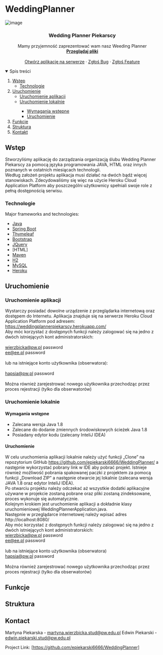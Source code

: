 # WeddingPlanner
<!--
*** Dziękujemy za przeglądanie pliku REDME
-->

![image](https://user-images.githubusercontent.com/46848957/121731106-ccb04d00-caf0-11eb-8305-79adb025e711.png)


  <h3 align="center">Wedding Planner Piekarscy</h3>

  <p align="center">
    Mamy przyjemność zaprezentować wam nasz Weeding Planner
    <br />
    <a href="https://github.com/epiekarski6666/WeddinPlannerPiekarscy1/blob/master/README.md"><strong>Przeglądaj pliki</strong></a>
    <br />
    <br />
    <a href="https://weddingplannerpiekarscy.herokuapp.com/">Otwórz aplikację na serwerze</a>
    ·
    <a href="https://github.com/epiekarski6666/WeddingPlanner/issues">Zgłoś Bug</a>
    ·
    <a href="https://github.com/epiekarski6666/WeddingPlanner/issues">Zgłoś Feature</a>
  </p>
</p>



<details open="open">
  <summary>Spis treści</summary>
  <ol>
    <li>
      <a href="#Wstęp">Wstęp</a>
      <ul>
        <li><a href="#Technologie">Technologie</a></li>
      </ul>
    </li>
    <li>
      <a href="#Uruchomienie">Uruchomienie</a>
      <ul>
        <li><a href="#Uruchomienie aplikacji">Uruchomienie aplikacji</a></li>
        <li><a href="#Uruchomienie lokalnie">Uruchomienie lokalnie</a></li>
          <ul>
            <li><a href="#Wymagania wstępne">Wymagania wstępne</a></li>
            <li><a href="#Uruchomienie">Uruchomienie</a></li>
          </ul>
      </ul>
    </li>
    <li><a href="#Funkcje">Funkcje</a></li>
    <li><a href="#Struktura">Struktura</a></li>
    <li><a href="#Kontakt">Kontakt</a></li>
  </ol>
</details>



## Wstęp

Stworzyliśmy aplikację do zarządzania organizacją ślubu Wedding Planner Piekarscy za pomocą języka programowania JAVA, HTML oraz innych poznanych w ostatnich miesiącach technologii.
<br>Według założeń projektu aplikacja musi działać na dwóch bądź więcej stanowiskach. Zdecydowaliśmy się więc na użycie Heroku Cloud Application Platform aby poszczególni użytkownicy spełniali swoje role z pełną dostępnością serwisu. 

### Technologie

Major frameworks and technologies:
* [Java](https://www.java.com)
* [Spring Boot](https://spring.io)
* [Thymeleaf](https://spring.io)
* [Bootstrap](https://getbootstrap.com)
* [JQuery](https://jquery.com)
* [HTML]
* [Maven](https://maven.apache.org)
* [H2](https://spring.io)
* [MySQL](https://spring.io)
* [Heroku](https://www.heroku.com)

## Uruchomienie

### Uruchomienie aplikacji

Wystarczy posiadać dowolne urządzenie z przeglądarka internetową oraz dostępem do Internetu. Aplikacja znajduje się na serwerze Heroku Cloud Application Platform pod adresem:
https://weddingplannerpiekarscy.herokuapp.com/
<br>Aby móc korzystać z dostępnych funkcji należy zalogować się na jedno z dwóch istniejących kont administratorskich:
<br>
<br>wierzbicka@pw.pl password
<br>ee@ee.pl password
<br>
<br>lub na istniejące konto użytkownika (obserwatora):
<br>
<br>hapsia@pw.pl password
<br>
<br>Można również zarejestrować nowego użytkownika przechodząc przez proces rejestracji (tylko dla obserwatorów)

### Uruchomienie lokalnie

#### Wymagania wstępne

* Zalecana wersja Java 1.8
* Zalecane do dodanie zmiennych środowiskowych ścieżek Java 1.8
* Posiadany edytor kodu (zalecany InteliJ IDEA)

#### Uruchomienie

W celu uruchomienia aplikacji lokalnie należy użyć funkcji „Clone” na repozytorium GitHub https://github.com/epiekarski6666/WeddingPlanner/ a następnie wykorzystać pobrany link w IDE aby pobrać projekt. Istnieje również możliwość pobrania spakowanej paczki z projektem za pomocą funkcji „Download ZIP” a następnie otwarcie jej lokalnie (zalecana wersja JAVA 1.8 oraz edytor InteliJ IDEA).
<br>Po otwarciu projektu należy odczekać aż wszystkie dodatki aplikacyjne używane w projekcie zostaną pobrane oraz pliki zostaną zindeksowane, proces wykonuje się automatycznie.
<br>Kolejnym krokiem jest uruchomienie aplikacji a dokładnie klasy uruchomieniowej WeddingPlannerApplication.java.
<br>Następnie w przeglądarce internetowej należy wpisać adres http://localhost:8080/
<br>Aby móc korzystać z dostępnych funkcji należy zalogować się na jedno z dwóch istniejących kont administratorskich:
<br>wierzbicka@pw.pl password
<br>ee@ee.pl password
<br>
<br>lub na istniejące konto użytkownika (obserwatora)
<br>hapsia@pw.pl password
<br>
<br>Można również zarejestrować nowego użytkownika przechodząc przez proces rejestracji (tylko dla obserwatorów)

## Funkcje


## Struktura


## Kontact

Martyna Piekarska - [martyna.wierzbicka.stud@pw.edu.pl](martyna.wierzbicka.stud@pw.edu.pl)
Edwin Piekarski - [edwin.piekarski.stud@pw.edu.pl](edwin.piekarski.stud@pw.edu.pl)


Project Link: [https://github.com/epiekarski6666/WeddingPlanner]

